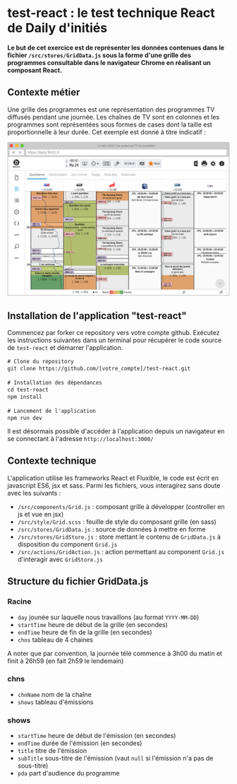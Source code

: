 test-react : le test technique React de Daily d'initiés
=============

**Le but de cet exercice est de représenter les données contenues dans le fichier `/src/stores/GridData.js` sous la forme d'une grille des programmes consultable dans le navigateur Chrome en réalisant un composant React.**


## Contexte métier

Une grille des programmes est une représentation des programmes TV diffusés pendant une journée. Les chaînes de TV sont en colonnes et les programmes sont représentées sous formes de cases dont la taille est proportionnelle à leur durée. Cet exemple est donné à titre indicatif :

![Example de grille des programmes](./example.png)


## Installation de l'application "test-react"

Commencez par forker ce repository vers votre compte github.
Exécutez les instructions suivantes dans un terminal pour récupérer le code source de `test-react` et démarrer l'application.

```
# Clone du repository
git clone https://github.com/[votre_compte]/test-react.git

# Installation des dépendances
cd test-react
npm install

# Lancement de l'application
npm run dev
```
Il est désormais possible d'accéder à l'application depuis un navigateur en se connectant à l'adresse `http://localhost:3000/`


## Contexte technique

L'application utilise les frameworks React et Fluxible, le code est écrit en javascript ES6, jsx et sass.
Parmi les fichiers, vous interagirez sans doute avec les suivants :

- `/src/components/Grid.js` : composant grille à développer (controller en js et vue en jsx)
- `/src/style/Grid.scss` : feuille de style du composant grille (en sass)
- `/src/stores/GridData.js` : source de données à mettre en forme
- `/src/stores/GridStore.js` : store mettant le contenu de `GridData.js` à disposition du component `Grid.js`
- `/src/actions/GridAction.js` : action permettant au component `Grid.js` d'interagir avec `GridStore.js`


## Structure du fichier GridData.js

### Racine

- `day` jounée sur laquelle nous travaillons (au  format `YYYY-MM-DD`)
- `startTime` heure de début de la grille (en secondes)
- `endTime` heure de fin de la grille (en secondes)
- `chns` tableau de 4 chaines

A noter que par convention, la journée télé commence à 3h00 du matin et finit à 26h59 (en fait 2h59 le lendemain)

### chns

- `chnName` nom de la chaîne
- `shows` tableau d'émissions

### shows

- `startTime` heure de début de l'émission (en secondes)
- `endTime` durée de l'émission (en secondes)
- `title` titre de l'émission
- `subTitle` sous-titre de l'émission (vaut `null` si l'émission n'a pas de sous-titre)
- `pda` part d'audience du programme